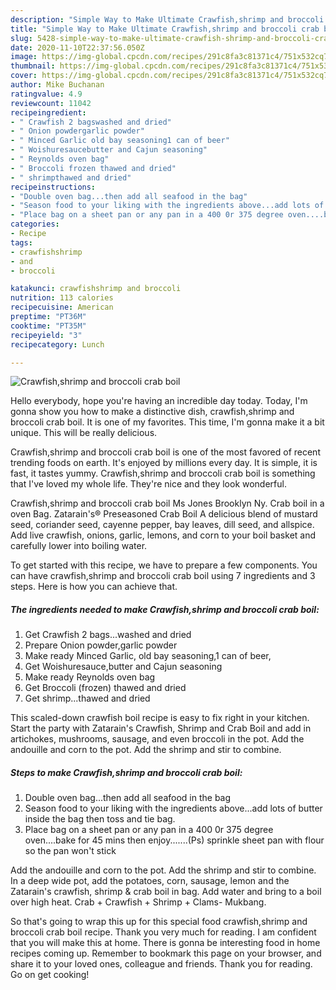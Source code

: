 ```yaml
---
description: "Simple Way to Make Ultimate Crawfish,shrimp and broccoli crab boil"
title: "Simple Way to Make Ultimate Crawfish,shrimp and broccoli crab boil"
slug: 5428-simple-way-to-make-ultimate-crawfish-shrimp-and-broccoli-crab-boil
date: 2020-11-10T22:37:56.050Z
image: https://img-global.cpcdn.com/recipes/291c8fa3c81371c4/751x532cq70/crawfishshrimp-and-broccoli-crab-boil-recipe-main-photo.jpg
thumbnail: https://img-global.cpcdn.com/recipes/291c8fa3c81371c4/751x532cq70/crawfishshrimp-and-broccoli-crab-boil-recipe-main-photo.jpg
cover: https://img-global.cpcdn.com/recipes/291c8fa3c81371c4/751x532cq70/crawfishshrimp-and-broccoli-crab-boil-recipe-main-photo.jpg
author: Mike Buchanan
ratingvalue: 4.9
reviewcount: 11042
recipeingredient:
- " Crawfish 2 bagswashed and dried"
- " Onion powdergarlic powder"
- " Minced Garlic old bay seasoning1 can of beer"
- " Woishuresaucebutter and Cajun seasoning"
- " Reynolds oven bag"
- " Broccoli frozen thawed and dried"
- " shrimpthawed and dried"
recipeinstructions:
- "Double oven bag...then add all seafood in the bag"
- "Season food to your liking with the ingredients above...add lots of butter inside the bag then toss and tie bag."
- "Place bag on a sheet pan or any pan in a 400 0r 375 degree oven....bake for 45 mins then enjoy.......(Ps) sprinkle sheet pan with flour so the pan won&#39;t stick"
categories:
- Recipe
tags:
- crawfishshrimp
- and
- broccoli

katakunci: crawfishshrimp and broccoli 
nutrition: 113 calories
recipecuisine: American
preptime: "PT36M"
cooktime: "PT35M"
recipeyield: "3"
recipecategory: Lunch

---
```



![Crawfish,shrimp and broccoli crab boil](https://img-global.cpcdn.com/recipes/291c8fa3c81371c4/751x532cq70/crawfishshrimp-and-broccoli-crab-boil-recipe-main-photo.jpg)

Hello everybody, hope you're having an incredible day today. Today, I'm gonna show you how to make a distinctive dish, crawfish,shrimp and broccoli crab boil. It is one of my favorites. This time, I'm gonna make it a bit unique. This will be really delicious.

Crawfish,shrimp and broccoli crab boil is one of the most favored of recent trending foods on earth. It's enjoyed by millions every day. It is simple, it is fast, it tastes yummy. Crawfish,shrimp and broccoli crab boil is something that I've loved my whole life. They're nice and they look wonderful.

Crawfish,shrimp and broccoli crab boil Ms Jones Brooklyn Ny. Crab boil in a oven Bag. Zatarain&#39;s® Preseasoned Crab Boil A delicious blend of mustard seed, coriander seed, cayenne pepper, bay leaves, dill seed, and allspice. Add live crawfish, onions, garlic, lemons, and corn to your boil basket and carefully lower into boiling water.


To get started with this recipe, we have to prepare a few components. You can have crawfish,shrimp and broccoli crab boil using 7 ingredients and 3 steps. Here is how you can achieve that.

<!--inarticleads1-->

##### The ingredients needed to make Crawfish,shrimp and broccoli crab boil:

1. Get  Crawfish 2 bags...washed and dried
1. Prepare  Onion powder,garlic powder
1. Make ready  Minced Garlic, old bay seasoning,1 can of beer,
1. Get  Woishuresauce,butter and Cajun seasoning
1. Make ready  Reynolds oven bag
1. Get  Broccoli (frozen) thawed and dried
1. Get  shrimp...thawed and dried


This scaled-down crawfish boil recipe is easy to fix right in your kitchen. Start the party with Zatarain&#39;s Crawfish, Shrimp and Crab Boil and add in artichokes, mushrooms, sausage, and even broccoli in the pot. Add the andouille and corn to the pot. Add the shrimp and stir to combine. 

<!--inarticleads2-->

##### Steps to make Crawfish,shrimp and broccoli crab boil:

1. Double oven bag...then add all seafood in the bag
1. Season food to your liking with the ingredients above...add lots of butter inside the bag then toss and tie bag.
1. Place bag on a sheet pan or any pan in a 400 0r 375 degree oven....bake for 45 mins then enjoy.......(Ps) sprinkle sheet pan with flour so the pan won&#39;t stick


Add the andouille and corn to the pot. Add the shrimp and stir to combine. In a deep wide pot, add the potatoes, corn, sausage, lemon and the Zatarain&#39;s crawfish, shrimp &amp; crab boil in bag. Add water and bring to a boil over high heat. Crab + Crawfish + Shrimp + Clams- Mukbang. 

So that's going to wrap this up for this special food crawfish,shrimp and broccoli crab boil recipe. Thank you very much for reading. I am confident that you will make this at home. There is gonna be interesting food in home recipes coming up. Remember to bookmark this page on your browser, and share it to your loved ones, colleague and friends. Thank you for reading. Go on get cooking!
